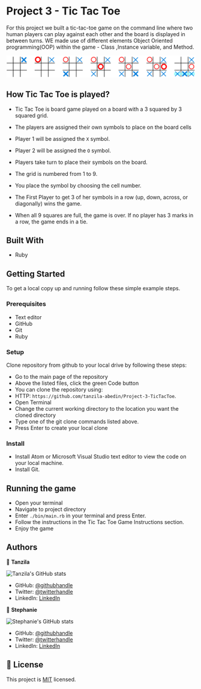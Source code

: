 
# Project 3 - Tic Tac Toe
For this project we built a tic-tac-toe game on the command line where two human players can play against each other and the board is displayed in between turns. 
WE made use of different elements Object Oriented programming(OOP) within the game - Class ,Instance variable, and Method. 

<p align="center">
  <img width="600" src="Assets/Tic-tac-toe-game-1.svg.png">
</p>

## How Tic Tac Toe is played?
* Tic Tac Toe is board game played on a board with a 3 squared by 3 squared grid.

* The players are assigned their own symbols to place on the board cells

* Player 1 will be assigned the `X` symbol.

* Player 2 will be assigned the `O` symbol.

* Players take turn to place their symbols on the board.

* The grid is numbered from 1 to 9.

* You place the symbol by choosing the cell number.

* The  First Player to get 3 of her symbols in a row (up, down, across, or diagonally) wins the game.

* When all 9 squares are full, the game is over. If no player has 3 marks in a row, the game ends in a tie.


## Built With
- Ruby

## Getting Started
To get a local copy up and running follow these simple example steps.

### Prerequisites
- Text editor
- GitHub
- Git
- Ruby

### Setup
Clone repository from github to your local drive by following these steps:
- Go to the main page of the repository
- Above the listed files, click the green Code button
- You can clone the repository using:
- HTTP: `https://github.com/tanzila-abedin/Project-3-TicTacToe`.
- Open Terminal
- Change the current working directory to the location you want the cloned directory
- Type one of the git clone commands listed above.
- Press Enter to create your local clone

### Install
- Install Atom or Microsoft Visual Studio text editor to view the code on your local machine.
- Install Git.

## Running the game
- Open your terminal
- Navigate to project directory
- Enter `./bin/main.rb` in your terminal and press Enter.
- Follow the instructions in the Tic Tac Toe Game Instructions section.
- Enjoy the game

## Authors

👤 **Tanzila**

![Tanzila's GitHub stats](https://github-readme-stats.vercel.app/api?username=tanzila-abedin&count_private=true&theme=dark&show_icons=true)

- GitHub: [@githubhandle](https://github.com/tanzila-abedin)
- Twitter: [@twitterhandle](https://twitter.com/TanzilaAbedin)
- LinkedIn: [LinkedIn](https://www.linkedin.com/in/tanzila-abedin-331440b2/)

👤 **Stephanie**

![Stephanie's GitHub stats](https://github-readme-stats.vercel.app/api?username=Stephanie041996&count_private=true&theme=dark&show_icons=true)

- GitHub: [@githubhandle](https://github.com/tanzila-abedin)
- Twitter: [@twitterhandle](https://twitter.com/TanzilaAbedin)
- LinkedIn: [LinkedIn](https://www.linkedin.com/in/tanzila-abedin-331440b2/)

## 📝 License

This project is [MIT](LICENSE) licensed.
